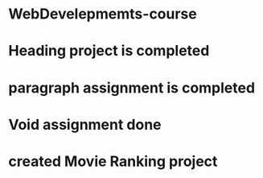 # WebDevelepmemts-course
# Heading project is completed
# paragraph assignment is completed 
# Void assignment done
# created Movie Ranking project 